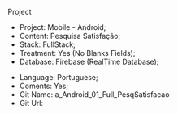 Project
- Project:	Mobile - Android;
- Content:    Pesquisa Satisfação;
- Stack:      FullStack;
- Treatment:  Yes (No Blanks Fields);
- Database:   Firebase (RealTime Database);
* Language:   Portuguese;
* Coments:   	Yes;
* Git Name:	a_Android_01_Full_PesqSatisfacao
* Git Url:	
